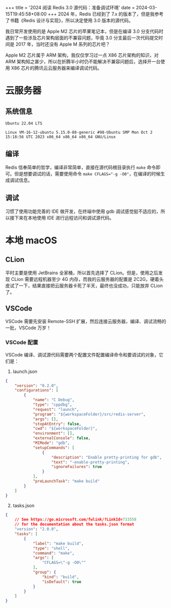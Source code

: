 +++
title = '2024 阅读 Redis 3.0 源代码：准备调试环境'
date = 2024-03-15T19:45:58+08:00
+++
2024 年，Redis 已经到了 7.x 的版本了，但是我参考了书籍《Redis 设计与实现》，所以决定使用 3.0 版本的源代码。
<!--more-->
我日常开发使用的是 Apple M2 芯片的苹果笔记本，但是在编译 3.0 分支代码时遇到了一些涉及芯片架构层面的不兼容问题，毕竟 3.0 分支最后一次代码提交时间是 2017 年，当时还没有 Apple M 系列的芯片吧？

Apple M2 芯片属于 ARM 架构，我仅仅学习过一点 X86 芯片架构的知识，对 ARM 架构知之甚少，所以在折腾半小时仍不能解决不兼容问题后，选择开一台使用 X86 芯片的腾讯云云服务器来编译调试代码。

# 云服务器
## 系统信息
```
Ubuntu 22.04 LTS

Linux VM-16-12-ubuntu 5.15.0-88-generic #98-Ubuntu SMP Mon Oct 2 15:18:56 UTC 2023 x86_64 x86_64 x86_64 GNU/Linux
```

## 编译
Redis 信奉简单的哲学，编译非常简单，直接在源代码根目录执行 `make` 命令即可。但是想要调试的话，需要使用命令 `make CFLAGS="-g -O0"`，在编译的时候生成调试信息。

## 调试
习惯了使用功能完善的 IDE 做开发，在终端中使用 gdb 调试感觉挺不适应的，所以接下来在本地使用 IDE 进行远程访问和调试源代码。

# 本地 macOS
## CLion
平时主要是使用 JetBrains 全家桶，所以首先选择了 CLion。但是，使用之后发现 CLion 需要远程机器至少 4G 内存，而我的云服务器的配置是 2C2G，硬着头皮试了一下，结果直接把云服务器卡死了半天，最终也没成功，只能放弃 CLion 了。

## VSCode
VSCode 需要先安装 Remote-SSH 扩展，然后连接云服务器，编译、调试流畅的一批，VSCode 万岁！

### VSCode 配置
VSCode 编译、调试源代码需要两个配置文件配置编译命令和要调试的对象，它们是：

1. launch.json
``` Json
{
    "version": "0.2.0",
    "configurations": [
        {
            "name": "C Debug",
            "type": "cppdbg",
            "request": "launch",
            "program": "${workspaceFolder}/src/redis-server",
            "args": [],
            "stopAtEntry": false,
            "cwd": "${workspaceFolder}",
            "environment": [],
            "externalConsole": false,
            "MIMode": "gdb",
            "setupCommands": [
                {
                    "description": "Enable pretty-printing for gdb",
                    "text": "-enable-pretty-printing",
                    "ignoreFailures": true
                }
            ],
            "preLaunchTask": "make build"
        }
    ]
}
```

2. tasks.json
```Json
{
    // See https://go.microsoft.com/fwlink/?LinkId=733558
    // for the documentation about the tasks.json format
    "version": "2.0.0",
    "tasks": [
        {
            "label": "make build",
            "type": "shell",
            "command": "make",
            "args": [
                "CFLAGS=\"-g -O0\""
            ],
            "group": {
                "kind": "build",
                "isDefault": true
            }
        }
    ]
}
```
